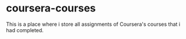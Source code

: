 # coursera-courses
This is a place where i store all assignments of Coursera's courses that i had completed. 
